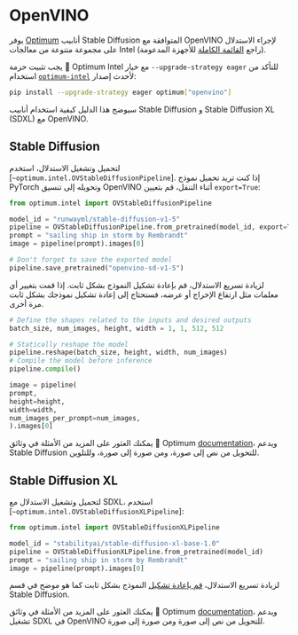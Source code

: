 # OpenVINO  

يوفر [Optimum](https://github.com/huggingface/optimum-intel) أنابيب Stable Diffusion المتوافقة مع OpenVINO لإجراء الاستدلال على مجموعة متنوعة من معالجات Intel (راجع [القائمة الكاملة](https://docs.openvino.ai/latest/openvino_docs_OV_UG_supported_plugins_Supported_Devices.html) للأجهزة المدعومة).  

يجب تثبيت حزمة 🤗 Optimum Intel مع خيار `--upgrade-strategy eager` للتأكد من استخدام [`optimum-intel`](https://github.com/huggingface/optimum-intel) لأحدث إصدار:  

```bash
pip install --upgrade-strategy eager optimum["openvino"]
```  

سيوضح هذا الدليل كيفية استخدام أنابيب Stable Diffusion و Stable Diffusion XL (SDXL) مع OpenVINO.

## Stable Diffusion  

لتحميل وتشغيل الاستدلال، استخدم [`~optimum.intel.OVStableDiffusionPipeline`]. إذا كنت تريد تحميل نموذج PyTorch وتحويله إلى تنسيق OpenVINO أثناء التنقل، قم بتعيين `export=True`:  

```python
from optimum.intel import OVStableDiffusionPipeline

model_id = "runwayml/stable-diffusion-v1-5"
pipeline = OVStableDiffusionPipeline.from_pretrained(model_id, export=True)
prompt = "sailing ship in storm by Rembrandt"
image = pipeline(prompt).images[0]

# Don't forget to save the exported model
pipeline.save_pretrained("openvino-sd-v1-5")
```  

لزيادة تسريع الاستدلال، قم بإعادة تشكيل النموذج بشكل ثابت. إذا قمت بتغيير أي معلمات مثل ارتفاع الإخراج أو عرضه، فستحتاج إلى إعادة تشكيل نموذجك بشكل ثابت مرة أخرى.  

```python
# Define the shapes related to the inputs and desired outputs
batch_size, num_images, height, width = 1, 1, 512, 512

# Statically reshape the model
pipeline.reshape(batch_size, height, width, num_images)
# Compile the model before inference
pipeline.compile()

image = pipeline(
prompt,
height=height,
width=width,
num_images_per_prompt=num_images,
).images[0]
```

يمكنك العثور على المزيد من الأمثلة في وثائق 🤗 Optimum [documentation](https://huggingface.co/docs/optimum/intel/inference#stable-diffusion)، ويدعم Stable Diffusion للتحويل من نص إلى صورة، ومن صورة إلى صورة، وللتلوين.

## Stable Diffusion XL  

لتحميل وتشغيل الاستدلال مع SDXL، استخدم [`~optimum.intel.OVStableDiffusionXLPipeline`]:  

```python
from optimum.intel import OVStableDiffusionXLPipeline

model_id = "stabilityai/stable-diffusion-xl-base-1.0"
pipeline = OVStableDiffusionXLPipeline.from_pretrained(model_id)
prompt = "sailing ship in storm by Rembrandt"
image = pipeline(prompt).images[0]
```  

لزيادة تسريع الاستدلال، [قم بإعادة تشكيل](#stable-diffusion) النموذج بشكل ثابت كما هو موضح في قسم Stable Diffusion.  

يمكنك العثور على المزيد من الأمثلة في وثائق 🤗 Optimum [documentation](https://huggingface.co/docs/optimum/intel/inference#stable-diffusion-xl)، ويدعم تشغيل SDXL في OpenVINO للتحويل من نص إلى صورة ومن صورة إلى صورة.